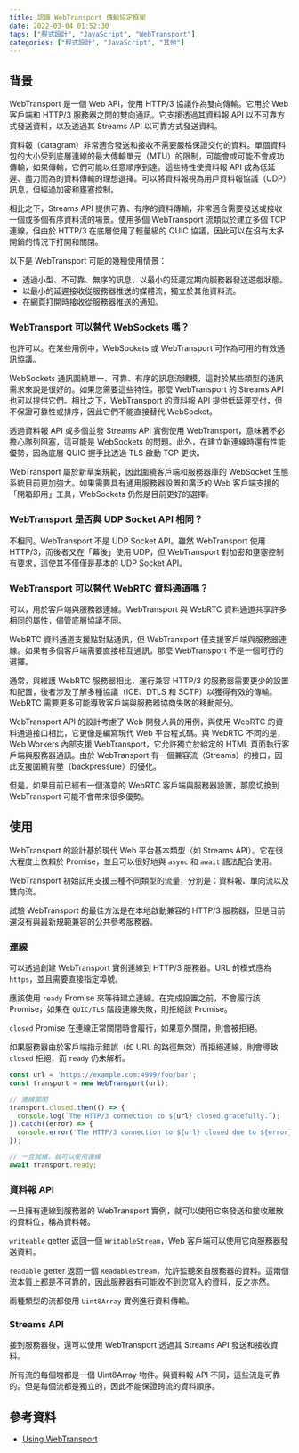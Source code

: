 ```yaml
---
title: 認識 WebTransport 傳輸協定框架
date: 2022-03-04 01:52:30
tags: ["程式設計", "JavaScript", "WebTransport"]
categories: ["程式設計", "JavaScript", "其他"]
---
```


## 背景

WebTransport 是一個 Web API，使用 HTTP/3 協議作為雙向傳輸。它用於 Web 客戶端和 HTTP/3 服務器之間的雙向通訊。它支援透過其資料報 API 以不可靠方式發送資料，以及透過其 Streams API 以可靠方式發送資料。

資料報（datagram）非常適合發送和接收不需要嚴格保證交付的資料。單個資料包的大小受到底層連線的最大傳輸單元（MTU）的限制，可能會或可能不會成功傳輸，如果傳輸，它們可能以任意順序到達。這些特性使資料報 API 成為低延遲、盡力而為的資料傳輸的理想選擇。可以將資料報視為用戶資料報協議（UDP）訊息，但經過加密和壅塞控制。

相比之下，Streams API 提供可靠、有序的資料傳輸，非常適合需要發送或接收一個或多個有序資料流的場景。使用多個 WebTransport 流類似於建立多個 TCP 連線，但由於 HTTP/3 在底層使用了輕量級的 QUIC 協議，因此可以在沒有太多開銷的情況下打開和關閉。

以下是 WebTransport 可能的幾種使用情景：

- 透過小型、不可靠、無序的訊息，以最小的延遲定期向服務器發送遊戲狀態。
- 以最小的延遲接收從服務器推送的媒體流，獨立於其他資料流。
- 在網頁打開時接收從服務器推送的通知。

### WebTransport 可以替代 WebSockets 嗎？

也許可以。在某些用例中，WebSockets 或 WebTransport 可作為可用的有效通訊協議。

WebSockets 通訊圍繞單一、可靠、有序的訊息流建模，這對於某些類型的通訊需求來說是很好的。如果您需要這些特性，那麼 WebTransport 的 Streams API 也可以提供它們。相比之下，WebTransport 的資料報 API 提供低延遲交付，但不保證可靠性或排序，因此它們不能直接替代 WebSocket。

透過資料報 API 或多個並發 Streams API 實例使用 WebTransport，意味著不必擔心隊列阻塞，這可能是 WebSockets 的問題。此外，在建立新連線時還有性能優勢，因為底層 QUIC 握手比透過 TLS 啟動 TCP 更快。

WebTransport 屬於新草案規範，因此圍繞客戶端和服務器庫的 WebSocket 生態系統目前更加強大。如果需要具有通用服務器設置和廣泛的 Web 客戶端支援的「開箱即用」工具，WebSockets 仍然是目前更好的選擇。

### WebTransport 是否與 UDP Socket API 相同？

不相同。WebTransport 不是 UDP Socket API。雖然 WebTransport 使用 HTTP/3，而後者又在「幕後」使用 UDP，但 WebTransport 對加密和壅塞控制有要求，這使其不僅僅是基本的 UDP Socket API。

### WebTransport 可以替代 WebRTC 資料通道嗎？

可以，用於客戶端與服務器連線。WebTransport 與 WebRTC 資料通道共享許多相同的屬性，儘管底層協議不同。

WebRTC 資料通道支援點對點通訊，但 WebTransport 僅支援客戶端與服務器連線。如果有多個客戶端需要直接相互通訊，那麼 WebTransport 不是一個可行的選擇。

通常，與維護 WebRTC 服務器相比，運行兼容 HTTP/3 的服務器需要更少的設置和配置，後者涉及了解多種協議（ICE、DTLS 和 SCTP）以獲得有效的傳輸。WebRTC 需要更多可能導致客戶端與服務器協商失敗的移動部分。

WebTransport API 的設計考慮了 Web 開發人員的用例，與使用 WebRTC 的資料通道接口相比，它更像是編寫現代 Web 平台程式碼。與 WebRTC 不同的是，Web Workers 內部支援 WebTransport，它允許獨立於給定的 HTML 頁面執行客戶端與服務器通訊。由於 WebTransport 有一個兼容流（Streams）的接口，因此支援圍繞背壓（backpressure）的優化。

但是，如果目前已經有一個滿意的 WebRTC 客戶端與服務器設置，那麼切換到 WebTransport 可能不會帶來很多優勢。

## 使用

WebTransport 的設計基於現代 Web 平台基本類型（如 Streams API）。它在很大程度上依賴於 Promise，並且可以很好地與 `async` 和 `await` 語法配合使用。

WebTransport 初始試用支援三種不同類型的流量，分別是：資料報、單向流以及雙向流。

試驗 WebTransport 的最佳方法是在本地啟動兼容的 HTTP/3 服務器，但是目前還沒有與最新規範兼容的公共參考服務器。

### 連線

可以透過創建 WebTransport 實例連線到 HTTP/3 服務器。URL 的模式應為 `https`，並且需要直接指定埠號。

應該使用 `ready` Promise 來等待建立連線。在完成設置之前，不會履行該 Promise，如果在 `QUIC/TLS` 階段連線失敗，則拒絕該 Promise。

`closed` Promise 在連線正常關閉時會履行，如果意外關閉，則會被拒絕。

如果服務器由於客戶端指示錯誤（如 URL 的路徑無效）而拒絕連線，則會導致 `closed` 拒絕，而 `ready` 仍未解析。

```js
const url = 'https://example.com:4999/foo/bar';
const transport = new WebTransport(url);

// 連線關閉
transport.closed.then(() => {
  console.log(`The HTTP/3 connection to ${url} closed gracefully.`);
}).catch((error) => {
  console.error('The HTTP/3 connection to ${url} closed due to ${error}.');
});

// 一旦就緒，就可以使用連線
await transport.ready;
```

### 資料報 API

一旦擁有連線到服務器的 WebTransport 實例，就可以使用它來發送和接收離散的資料位，稱為資料報。

`writeable` getter 返回一個 `WritableStream`，Web 客戶端可以使用它向服務器發送資料。

`readable` getter 返回一個 `ReadableStream`，允許監聽來自服務器的資料。這兩個流本質上都是不可靠的，因此服務器有可能收不到您寫入的資料，反之亦然。

兩種類型的流都使用 `Uint8Array` 實例進行資料傳輸。

### Streams API

接到服務器後，還可以使用 WebTransport 透過其 Streams API 發送和接收資料。

所有流的每個塊都是一個 Uint8Array 物件。與資料報 API 不同，這些流是可靠的。但是每個流都是獨立的，因此不能保證跨流的資料順序。

## 參考資料

- [Using WebTransport](https://web.dev/i18n/en/webtransport/)
